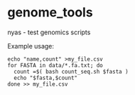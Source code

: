 # genome_tools
nyas - test genomics scripts

Example usage:

```
echo "name,count" >my_file.csv
for FASTA in data/*.fa.txt; do
  count =$( bash count_seq.sh $fasta )
  echo "$fasta,$count"
done >> my_file.csv
```
